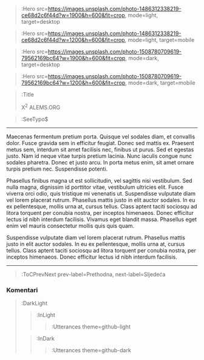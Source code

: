 > :Hero src=https://images.unsplash.com/photo-1486312338219-ce68d2c6f44d?w=1900&h=600&fit=crop,
>       mode=light,
>       target=desktop


> :Hero src=https://images.unsplash.com/photo-1486312338219-ce68d2c6f44d?w=1200&h=600&fit=crop,
>       mode=light,
>       target=mobile


> :Hero src=https://images.unsplash.com/photo-1508780709619-79562169bc64?w=1900&h=600&fit=crop,
>       mode=dark,
>       target=desktop


> :Hero src=https://images.unsplash.com/photo-1508780709619-79562169bc64?w=1200&h=600&fit=crop,
>       mode=dark,
>       target=mobile


> :Title
>
> X<sup>2</sup> ALEMS.ORG

> :SeeTypo$

****


Maecenas fermentum pretium porta. Quisque vel sodales diam, et convallis dolor. Fusce gravida sem in efficitur feugiat. Donec sed mattis ex. Praesent metus sem, interdum sit amet facilisis nec, finibus ut purus. Sed et egestas justo. Nam id neque vitae turpis pretium lacinia. Nunc iaculis congue nunc sodales pharetra. Donec et justo arcu. In porta metus enim, sit amet ornare turpis pretium nec. Suspendisse potenti.

Phasellus finibus magna ut est sollicitudin, vel sagittis nisi vestibulum. Sed nulla magna, dignissim id porttitor vitae, vestibulum ultricies elit. Fusce viverra orci odio, quis tristique mi venenatis ut. Suspendisse vulputate diam vel lorem placerat rutrum. Phasellus mattis justo in elit auctor sodales. In eu ex pellentesque, mollis urna at, cursus tellus. Class aptent taciti sociosqu ad litora torquent per conubia nostra, per inceptos himenaeos. Donec efficitur lectus id nibh interdum facilisis. Vivamus eget blandit massa. Phasellus eget enim vel mauris consectetur mollis quis quis quam.

Suspendisse vulputate diam vel lorem placerat rutrum. Phasellus mattis justo in elit auctor sodales. In eu ex pellentesque, mollis urna at, cursus tellus. Class aptent taciti sociosqu ad litora torquent per conubia nostra, per inceptos himenaeos. Donec efficitur lectus id nibh interdum facilisis. 


---

> :ToCPrevNext prev-label=Prethodna, next-label=Sljedeća

### Komentari

> :DarkLight
> > :InLight
> >
> > > :Utterances theme=github-light
>
> > :InDark
> >
> > > :Utterances theme=github-dark